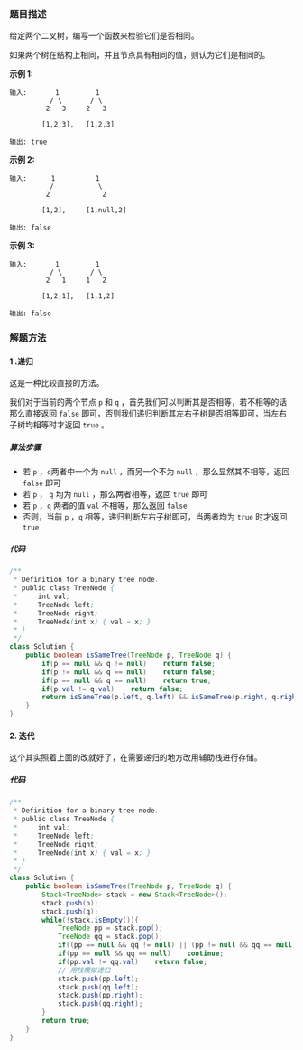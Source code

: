 ### 题目描述

给定两个二叉树，编写一个函数来检验它们是否相同。

如果两个树在结构上相同，并且节点具有相同的值，则认为它们是相同的。

**示例 1:**

```
输入:       1         1
          / \       / \
         2   3     2   3

        [1,2,3],   [1,2,3]

输出: true
```

**示例 2:**

```
输入:      1          1
          /           \
         2             2

        [1,2],     [1,null,2]

输出: false
```

**示例 3:**

```
输入:       1         1
          / \       / \
         2   1     1   2

        [1,2,1],   [1,1,2]

输出: false
```

### 解题方法

#### 1 .递归

这是一种比较直接的方法。

我们对于当前的两个节点 `p` 和 `q` ，首先我们可以判断其是否相等，若不相等的话那么直接返回 `false` 即可，否则我们递归判断其左右子树是否相等即可，当左右子树均相等时才返回 `true` 。

##### 算法步骤

- 若 `p` ，`q`两者中一个为 `null` ，而另一个不为 `null` ，那么显然其不相等，返回 `false` 即可
- 若 `p` ， `q` 均为 `null` ，那么两者相等，返回 `true` 即可
- 若 `p` ，`q` 两者的值 `val` 不相等，那么返回 `false`
- 否则，当前 `p` ，`q` 相等，递归判断左右子树即可，当两者均为 `true` 时才返回 `true`

##### 代码

```java
/**
 * Definition for a binary tree node.
 * public class TreeNode {
 *     int val;
 *     TreeNode left;
 *     TreeNode right;
 *     TreeNode(int x) { val = x; }
 * }
 */
class Solution {
    public boolean isSameTree(TreeNode p, TreeNode q) {
        if(p == null && q != null)    return false;
        if(p != null && q == null)    return false;
        if(p == null && q == null)    return true;
        if(p.val != q.val)    return false;
        return isSameTree(p.left, q.left) && isSameTree(p.right, q.right);
    }
}
```

#### 2. 迭代

这个其实照着上面的改就好了，在需要递归的地方改用辅助栈进行存储。

##### 代码

```java
/**
 * Definition for a binary tree node.
 * public class TreeNode {
 *     int val;
 *     TreeNode left;
 *     TreeNode right;
 *     TreeNode(int x) { val = x; }
 * }
 */
class Solution {
    public boolean isSameTree(TreeNode p, TreeNode q) {
        Stack<TreeNode> stack = new Stack<TreeNode>();
        stack.push(p);
        stack.push(q);
        while(!stack.isEmpty()){
            TreeNode pp = stack.pop();
            TreeNode qq = stack.pop();
            if((pp == null && qq != null) || (pp != null && qq == null))    return false;
            if(pp == null && qq == null)    continue;
            if(pp.val != qq.val)    return false;
            // 用栈模拟递归
            stack.push(pp.left);
            stack.push(qq.left);
            stack.push(pp.right);
            stack.push(qq.right);
        }
        return true;
    }
}
```



